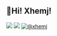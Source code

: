 ## 👋Hi! Xhemj!
![](https://github-readme-stats.vercel.app/api?username=xhemj&show_icons=true)
![](https://visitor-badge.glitch.me/badge?page_id=xhemj.xhemj)
[![@xhemj](https://flat.badgen.net/badge/@/xhemj/green?icon=github)](https://github.com/xhemj)
